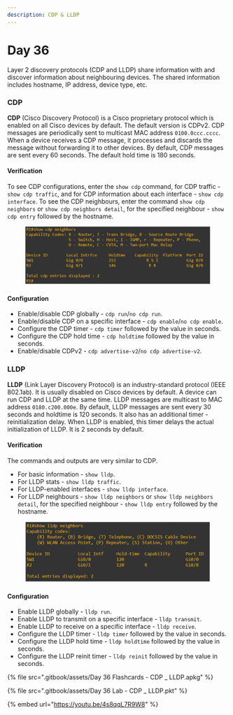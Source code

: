 ```yaml
---
description: CDP & LLDP
---
```


# Day 36

Layer 2 discovery protocols (CDP and LLDP) share information with and discover information about neighbouring devices. The shared information includes hostname, IP address, device type, etc.&#x20;

### CDP

**CDP** (Cisco Discovery Protocol) is a Cisco proprietary protocol which is enabled on all Cisco devices by default. The default version is CDPv2. CDP messages are periodically sent to multicast MAC address `0100.0ccc.cccc`. When a device receives a CDP message, it processes and discards the message without forwarding it to other devices. By default, CDP messages are sent every 60 seconds. The default hold time is 180 seconds.&#x20;

#### Verification

To see CDP configurations, enter the `show cdp` command, for CDP traffic - `show cdp traffic`, and for CDP information about each interface - `show cdp interface`. To see the CDP neighbours, enter the command `show cdp neighbors` or `show cdp neighbors detail`, for the specified neighbour - `show cdp entry` followed by the hostname.

<figure><img src=".gitbook/assets/image (3) (1) (1) (1) (1) (1).png" alt="show cdp neighbors command" width="563"><figcaption></figcaption></figure>

#### Configuration

* Enable/disable CDP globally - `cdp run`/`no cdp run`.
* Enable/disable CDP on a specific interface - `cdp enable`/`no cdp enable`.
* Configure the CDP timer - `cdp timer` followed by the value in seconds.
* Configure the CDP hold time - `cdp holdtime` followed by the value in seconds.
* Enable/disable CDPv2 - `cdp advertise-v2`/`no cdp advertise-v2`.

### LLDP

**LLDP** (Link Layer Discovery Protocol) is an industry-standard protocol (IEEE 802.1ab). It is usually disabled on Cisco devices by default. A device can run CDP and LLDP at the same time. LLDP messages are multicast to MAC address `0180.c200.000e`. By default, LLDP messages are sent every 30 seconds and holdtime is 120 seconds. It also has an additional timer - reinitialization delay. When LLDP is enabled, this timer delays the actual initialization of LLDP. It is 2 seconds by default.

#### Verification

The commands and outputs are very similar to CDP.&#x20;

* For basic information - `show lldp`.
* For LLDP stats - `show lldp traffic`.
* For LLDP-enabled interfaces - `show lldp interface`.
* For LLDP neighbours - `show lldp neighbors` or `show lldp neighbors detail`, for the specified neighbour - `show lldp entry` followed by the hostname.&#x20;

<figure><img src=".gitbook/assets/image (1) (1) (1) (1) (1) (1) (1) (1) (1) (1) (1) (1) (1).png" alt="show lldp neighbors command" width="563"><figcaption></figcaption></figure>

#### Configuration

* Enable LLDP globally - `lldp run`.
* Enable LLDP to transmit on a specific interface - `lldp transmit`.
* Enable LLDP to receive on a specific interface - `lldp receive`.
* Configure the LLDP timer - `lldp timer` followed by the value in seconds.
* Configure the LLDP hold time - `lldp holdtime` followed by the value in seconds.
* Configure the LLDP reinit timer - `lldp reinit` followed by the value in seconds.

{% file src=".gitbook/assets/Day 36 Flashcards - CDP _ LLDP.apkg" %}

{% file src=".gitbook/assets/Day 36 Lab - CDP _ LLDP.pkt" %}

{% embed url="https://youtu.be/4s8qqL7R9W8" %}
